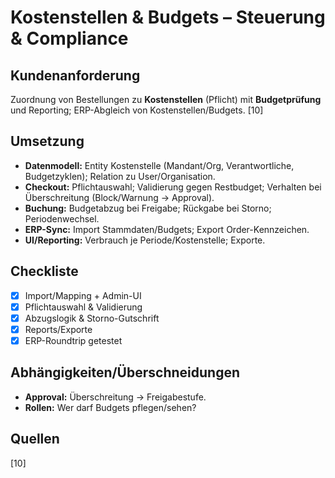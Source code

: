 # Kostenstellen & Budgets – Steuerung & Compliance

## Kundenanforderung
Zuordnung von Bestellungen zu **Kostenstellen** (Pflicht) mit **Budgetprüfung** und Reporting; ERP-Abgleich von Kostenstellen/Budgets. [10]

## Umsetzung
- **Datenmodell:** Entity Kostenstelle (Mandant/Org, Verantwortliche, Budgetzyklen); Relation zu User/Organisation.  
- **Checkout:** Pflichtauswahl; Validierung gegen Restbudget; Verhalten bei Überschreitung (Block/Warnung → Approval).  
- **Buchung:** Budgetabzug bei Freigabe; Rückgabe bei Storno; Periodenwechsel.  
- **ERP-Sync:** Import Stammdaten/Budgets; Export Order-Kennzeichen.  
- **UI/Reporting:** Verbrauch je Periode/Kostenstelle; Exporte.

## Checkliste
- [x] Import/Mapping + Admin-UI  
- [x] Pflichtauswahl & Validierung  
- [x] Abzugslogik & Storno-Gutschrift  
- [x] Reports/Exporte  
- [x] ERP-Roundtrip getestet

## Abhängigkeiten/Überschneidungen
- **Approval:** Überschreitung → Freigabestufe.  
- **Rollen:** Wer darf Budgets pflegen/sehen?

## Quellen
[10]
